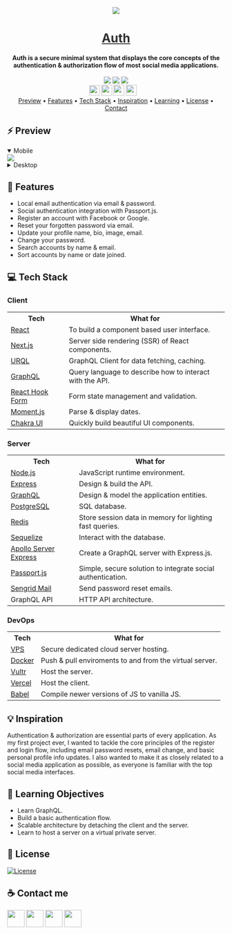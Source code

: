 <div align="center">
    <img src="https://i.ibb.co/m8MNCvM/authentication-logo-06.png" />
    <a href="https://auth.golf" style="color: #303030;"><h1>Auth</h1></a>
    <h4>Auth is a secure minimal system that displays the core concepts of the authentication & authorization flow of most social media applications.</h4>
</div>

<div align="center">
    <img src="https://img.shields.io/github/last-commit/arsantiagolopez/preppy?label=updated"/>
    <a href="https://github.com/arsantiagolopez/preppy/blob/main/LICENSE"><img src="https://img.shields.io/github/license/arsantiagolopez/preppy?color=303030" /></a>
    <img src="https://img.shields.io/github/languages/top/arsantiagolopez/preppy" />
</div>

<div align="center">
	<a href="https://alexandersantiago.com/"><img src="https://alexandersantiago.com/alex.png" width="24" style="margin-left: -1em;" /></a>
	<a href="https://instagram.com/asantilopez"><img src="https://cdn2.iconfinder.com/data/icons/black-white-social-media/32/instagram_online_social_media_photo-1024.png" width="25" /></a>
	<a href="https://twitter.com/arsantiagolopez"><img src="https://cdn2.iconfinder.com/data/icons/black-white-social-media/32/twitter_online_social_media-512.png" width="25" /></a>
	<a href="mailto:arsantiagolopez@gmail.com"><img src="https://cdn4.iconfinder.com/data/icons/black-white-social-media/32/mail_email_envelope_send_message-1024.png" width="25" /></a>
</div>

<div align="center">
  <a href="#preview">Preview</a> •
  <a href="#features">Features</a> •
  <a href="#tech">Tech Stack</a> •
  <a href="#inspiration">Inspiration</a> •
  <a href="#objectives">Learning</a> •
  <a href="#license">License</a> •
  <a href="#contact">Contact</a>
</div>

<h2 id="preview">⚡ Preview</h2>

<details open>
    <summary>Mobile</summary>
    <img src="https://github.com/arsantiagolopez/gifs/blob/main/auth/mobile.gif" />
</details>

<details>
    <summary>Desktop</summary>
    <img src="https://github.com/arsantiagolopez/gifs/blob/main/auth/desktop.gif" />
</details>

<h2 id="features">🎯 Features</h2>

- Local email authentication via email & password.
- Social authentication integration with Passport.js.
- Register an account with Facebook or Google.
- Reset your forgotten password via email.
- Update your profile name, bio, image, email.
- Change your password.
- Search accounts by name & email.
- Sort accounts by name or date joined.

<h2 id="tech">‎‍💻 Tech Stack</h2>

### Client

<table>
  <tr>
      <th>Tech</th>
      <th>What for</th>
  </tr>
  <tr>
      <td><a href="https://reactjs.org/">React</a></td>
      <td>To build a component based user interface.</td>
  </tr>
  <tr>
      <td><a href="https://nextjs.org/">Next.js</a></td>
      <td>Server side rendering (SSR) of React components.</td>
  </tr>
  <tr>
      <td><a href="https://formidable.com/open-source/urql/">URQL</a></td>
      <td>GraphQL Client for data fetching, caching.</td>
  </tr>
    <tr>
      <td><a href="https://graphql.org/">GraphQL</a></td>
      <td>Query language to describe how to interact with the API.</td>
    </tr>
    <tr>
      <td><a href="https://react-hook-form.com/">React Hook Form</a></td>
      <td>Form state management and validation.</td>
  </tr>
    </tr>
  <tr>
      <td><a href="https://momentjs.com/">Moment.js</a></td>
      <td>Parse & display dates.</td>
  </tr>
  <tr>
    <td><a href="https://chakra-ui.com/">Chakra UI</td>
    <td>Quickly build beautiful UI components.</td>
  </tr>
</table>

### Server

<table>
    <tr>
        <th>Tech</th>
        <th>What for</th>
    </tr>
    <tr>
        <td><a href="https://nodejs.org/">Node.js</a></td>
        <td>JavaScript runtime environment.</td>
    </tr>
    <tr>
        <td><a href="https://www.express.com/">Express</a></td>
        <td>Design & build the API.</td>
    </tr>
    <tr>
      <td><a href="https://graphql.org/">GraphQL</a></td>
      <td>Design & model the application entities.</td>
    </tr>
    <tr>
        <td><a href="https://www.postgresql.org/">PostgreSQL</a></td>
        <td>SQL database.</td>
    </tr>
    <tr>
        <td><a href="https://redis.io/">Redis</a></td>
        <td>Store session data in memory for lighting fast queries.</td>
    </tr>
    <tr>
        <td><a href="https://sequelize.org/">Sequelize</a></td>
        <td>Interact with the database.</td>
    </tr>
    <tr>
      <td><a href="https://www.apollographql.com/docs/apollo-server/integrations/middleware/#apollo-server-express">Apollo Server Express</a></td>
      <td>Create a GraphQL server with Express.js.</td>
    </tr>
    <tr>
      <td><a href="https://www.passportjs.org/">Passport.js</a></td>
      <td>Simple, secure solution to integrate social authentication.</td>
    </tr>
    <tr>
      <td><a href="https://sendgrid.com/">Sengrid Mail</a></td>
      <td>Send password reset emails.</td>
    </tr>
    <tr>
        <td>GraphQL API</td>
        <td>HTTP API architecture.</td>
    </tr>
</table>

### DevOps

<table>
    <tr>
        <th>Tech</th>
        <th>What for</th>
    </tr>
    <tr>
        <td><a href="https://www.vultr.com/">VPS</a></td>
        <td>Secure dedicated cloud server hosting.</td>
    </tr>
    <tr>
        <td><a href="https://www.docker.com/">Docker</a></td>
        <td>Push & pull enviroments to and from the virtual server.</td>
    </tr>
    <tr>
        <td><a href="https://www.vultr.com/">Vultr</a></td>
        <td>Host the server.</td>
    </tr>
    <tr>
        <td><a href="https://vercel.com/">Vercel</a></td>
        <td>Host the client.</td>
    </tr>
    <tr>
        <td><a href="https://babeljs.io/">Babel</a></td>
        <td>Compile newer versions of JS to vanilla JS.</td>
    </tr>
</table>

<h2 id="inspiration">💡 Inspiration</h2>

Authentication & authorization are essential parts of every application. As my first project ever, I wanted to tackle the core principles of the register and login flow, including email password resets, email change, and basic personal profile info updates. I also wanted to make it as closely related to a social media application as possible, as everyone is familiar with the top social media interfaces.

<h2 id="objectives">🚀 Learning Objectives</h2>

- Learn GraphQL.
- Build a basic authentication flow.
- Scalable architecture by detaching the client and the server.
- Learn to host a server on a virtual private server.

<h2 id="license">📜 License</h2>

[![License](https://img.shields.io/github/license/arsantiagolopez/preppy?color=303030)](./LICENSE)

<h2 id="contact">☕ Contact me</h2>

<div align="left">
	<a href="https://alexandersantiago.com/"><img src="https://alexandersantiago.com/alex.png" width="40" /></a>
	<a href="https://instagram.com/asantilopez"><img src="https://cdn2.iconfinder.com/data/icons/black-white-social-media/32/instagram_online_social_media_photo-1024.png" width="40" /></a>
	<a href="https://twitter.com/arsantiagolopez"><img src="https://cdn2.iconfinder.com/data/icons/black-white-social-media/32/twitter_online_social_media-512.png" width="40" /></a>
	<a href="mailto:arsantiagolopez@gmail.com"><img src="https://cdn4.iconfinder.com/data/icons/black-white-social-media/32/mail_email_envelope_send_message-1024.png" width="40" /></a>
</div>
